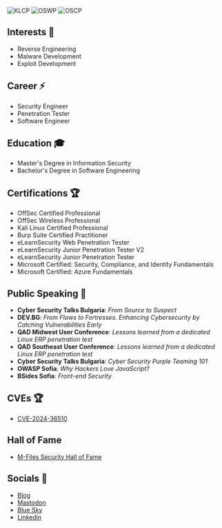 
![KLCP](https://api.accredible.com/v1/frontend/credential_website_embed_image/badge/94532864)
![OSWP](https://api.accredible.com/v1/frontend/credential_website_embed_image/badge/90115689)
![OSCP](https://api.accredible.com/v1/frontend/credential_website_embed_image/badge/84692809)

## Interests :dart:

- Reverse Engineering
- Malware Development
- Exploit Development

## Career :zap:

- Security Engineer
- Penetration Tester
- Software Engineer

## Education :mortar_board:

- Master's Degree in Information Security
- Bachelor's Degree in Software Engineering

## Certifications :trophy:

 - OffSec Certified Professional
 - OffSec Wireless Professional
 - Kali Linux Certified Professional
 - Burp Suite Certified Practitioner
 - eLearnSecurity Web Penetration Tester
 - eLearnSecurity Junior Penetration Tester V2
 - eLearnSecurity Junior Penetration Tester
 - Microsoft Certified: Security, Compliance, and Identity Fundamentals
 - Microsoft Certified: Azure Fundamentals

## Public Speaking :loudspeaker:

- **Cyber Security Talks Bulgaria**: *From Source to Suspect*
- **DEV.BG**: *From Flaws to Fortresses. Enhancing Cybersecurity by Catching Vulnerabilities Early*
- **QAD Midwest User Conference**: *Lessons learned from a dedicated Linux ERP penetration test*
- **QAD Southeast User Conference**: *Lessons learned from a dedicated Linux ERP penetration test*
- **Cyber Security Talks Bulgaria**: *Cyber Security Purple Teaming 101*
- **OWASP Sofia**: *Why Hackers Love JavaScript?*
- **BSides Sofia**: *Front-end Security*

## CVEs :trophy:

- [CVE-2024-36510](https://cve.mitre.org/cgi-bin/cvename.cgi?name=CVE-2024-36510)

## Hall of Fame

- [M-Files Security Hall of Fame](https://www.m-files.com/about/trust-center/security-hall-of-fame/)

## Socials :link:

- [Blog](https://blog.martinstnv.com)
- [Mastodon](https://infosec.exchange/@martinstnv)
- [Blue Sky](https://bsky.app/profile/martinstnv.bsky.social)
- [Linkedin](https://bg.linkedin.com/in/martinstnv)